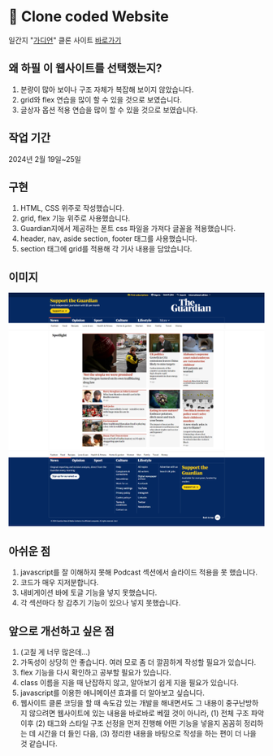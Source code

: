 # 👀 Clone coded Website

일간지 "[가디언](https://www.theguardian.com/international)"
클론 사이트 [바로가기](https://hyejeong-clone-coding-theguardian.netlify.app/)

## 왜 하필 이 웹사이트를 선택했는지?

1. 분량이 많아 보이나 구조 자체가 복잡해 보이지 않았습니다.
1. grid와 flex 연습을 많이 할 수 있을 것으로 보였습니다.
1. 글상자 옵션 적용 연습을 많이 할 수 있을 것으로 보였습니다.

## 작업 기간

2024년 2월 19일~25일

## 구현

1. HTML, CSS 위주로 작성했습니다.
1. grid, flex 기능 위주로 사용했습니다.
1. Guardian지에서 제공하는 폰트 css 파일을 가져다 글꼴을 적용했습니다.
1. header, nav, aside section, footer 태그를 사용했습니다.
1. section 태그에 grid를 적용해 각 기사 내용을 담았습니다.

## 이미지

![Header, Navigation bar, Aside](./README_preview/header_nav_aside.png)
![section](./README_preview/section.png)
![footer](./README_preview/footer.png)

## 아쉬운 점

1. javascript를 잘 이해하지 못해 Podcast 섹션에서 슬라이드 적용을 못 했습니다.
1. 코드가 매우 지저분합니다.
1. 내비게이션 바에 토글 기능을 넣지 못했습니다.
1. 각 섹션마다 창 감추기 기능이 있으나 넣지 못했습니다.

## 앞으로 개선하고 싶은 점

1. (고칠 게 너무 많은데...)
1. 가독성이 상당히 안 좋습니다. 여러 모로 좀 더 깔끔하게 작성할 필요가 있습니다.
1. flex 기능을 다시 확인하고 공부할 필요가 있습니다.
1. class 이름을 지을 때 난잡하지 않고, 알아보기 쉽게 지을 필요가 있습니다.
1. javascript를 이용한 애니메이션 효과를 더 알아보고 싶습니다.
1. 웹사이트 클론 코딩을 할 때 속도감 있는 개발을 해내면서도 그 내용이 중구난방하지 않으려면 웹사이트에 있는 내용을 바로바로 베낄 것이 아니라, (1) 전체 구조 파악 이후 (2) 태그와 스타일 구조 선정을 먼저 진행해 어떤 기능을 넣을지 꼼꼼히 정리하는 데 시간을 더 들인 다음, (3) 정리한 내용을 바탕으로 작성을 하는 편이 더 나을 것 같습니다.